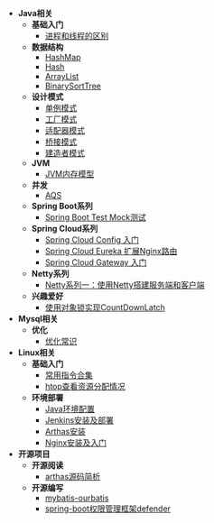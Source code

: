 - **Java相关**
  - **基础入门**
    - [进程和线程的区别](docs/zh-cn/java/introduction/processes-and-threads.md)
  - **数据结构**
    - [HashMap](docs/zh-cn/java/data-structure/hashmap.md)
    - [Hash](docs/zh-cn/java/data-structure/hash.md)
    - [ArrayList](docs/zh-cn/java/data-structure/arraylist.md)
    - [BinarySortTree](docs/zh-cn/java/data-structure/binary-sort-tree.md)
  - **设计模式**
    - [单例模式](docs/zh-cn/java/design-mode/single-mode.md)
    - [工厂模式](docs/zh-cn/java/design-mode/factory-mode.md)
    - [适配器模式](docs/zh-cn/java/design-mode/adapter-mode.md)
    - [桥接模式](docs/zh-cn/java/design-mode/bridge-mode.md)
    - [建造者模式](docs/zh-cn/java/design-mode/builder-mode.md)
  - **JVM**
    - [JVM内存模型](docs/zh-cn/java/jvm/jvm-memory-model.md)
  - **并发**
    - [AQS](docs/zh-cn/java/concurrency/abstract-queued-synchronizer.md)
  - **Spring Boot系列**
    - [Spring Boot Test Mock测试](docs/zh-cn/java/spring-boot/spring-boot-test-mock.md) 
  - **Spring Cloud系列**
    - [Spring Cloud Config 入门](docs/zh-cn/java/spring-cloud/spring-cloud-config.md)
    - [Spring Cloud Eureka 扩展Nginx路由](docs/zh-cn/java/spring-cloud/spring-cloud-eureka-nginx-router.md)
    - [Spring Cloud Gateway 入门](docs/zh-cn/java/spring-cloud/spring-cloud-gateway.md)
  - **Netty系列**
    - [Netty系列一：使用Netty搭建服务端和客户端](docs/zh-cn/java/netty/nginx-series-1.md)
  - **兴趣爱好**
    - [使用对象锁实现CountDownLatch](docs/zh-cn/java/interesting/count-down-latch.md)
- **Mysql相关**
  - **优化**
    - [优化常识](docs/zh-cn/mysql/optimize/optimize-common-sense.md)
- **Linux相关**
  - **基础入门**
    - [常用指令合集](docs/zh-cn/linux/introduction/instruction-set.md)
    - [htop查看资源分配情况](docs/zh-cn/linux/introduction/htop.md)
  - **环境部署**
    - [Java环境配置](docs/zh-cn/linux/deployment-environment/java.md)
    - [Jenkins安装及部署](docs/zh-cn/linux/deployment-environment/jenkins.md)
    - [Arthas安装](docs/zh-cn/linux/deployment-environment/arthas.md)
    - [Nginx安装及入门](docs/zh-cn/linux/deployment-environment/nginx.md)
- **开源项目**
  - **开源阅读**
    - [arthas源码简析](docs/zh-cn/opensource/opensource-read/arthas.md)
  - **开源编写**
    - [mybatis-ourbatis](docs/zh-cn/opensource/opensource-write/ourbatis.md)
    - [spring-boot权限管理框架defender](docs/zh-cn/opensource/opensource-write/defender.md)
